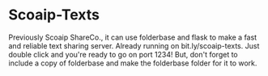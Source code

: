 # Scoaip-Texts
Previously Scoaip ShareCo., it can use folderbase and flask to make a fast and reliable text sharing server. Already running on bit.ly/scoaip-texts. Just double click and you're ready to go on port 1234! But, don't forget to include a copy of folderbase and make the folderbase folder for it to work.
